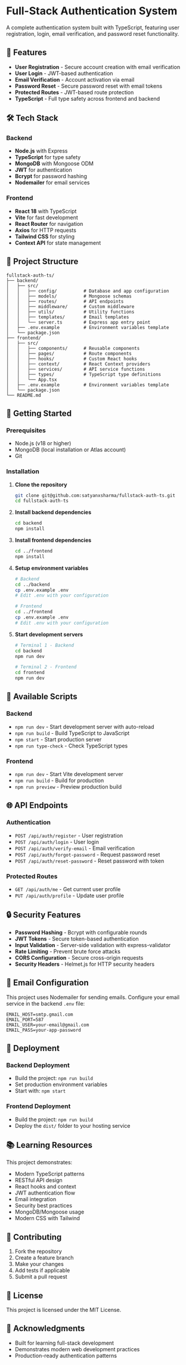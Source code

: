 # Full-Stack Authentication System

A complete authentication system built with TypeScript, featuring user registration, login, email verification, and password reset functionality.

## 🚀 Features

- **User Registration** - Secure account creation with email verification
- **User Login** - JWT-based authentication
- **Email Verification** - Account activation via email
- **Password Reset** - Secure password reset with email tokens
- **Protected Routes** - JWT-based route protection
- **TypeScript** - Full type safety across frontend and backend

## 🛠️ Tech Stack

### Backend
- **Node.js** with Express
- **TypeScript** for type safety
- **MongoDB** with Mongoose ODM
- **JWT** for authentication
- **Bcrypt** for password hashing
- **Nodemailer** for email services

### Frontend
- **React 18** with TypeScript
- **Vite** for fast development
- **React Router** for navigation
- **Axios** for HTTP requests
- **Tailwind CSS** for styling
- **Context API** for state management

## 📁 Project Structure

```
fullstack-auth-ts/
├── backend/
│   ├── src/
│   │   ├── config/          # Database and app configuration
│   │   ├── models/          # Mongoose schemas
│   │   ├── routes/          # API endpoints
│   │   ├── middleware/      # Custom middleware
│   │   ├── utils/           # Utility functions
│   │   ├── templates/       # Email templates
│   │   └── server.ts        # Express app entry point
│   ├── .env.example         # Environment variables template
│   └── package.json
├── frontend/
│   ├── src/
│   │   ├── components/      # Reusable components
│   │   ├── pages/           # Route components
│   │   ├── hooks/           # Custom React hooks
│   │   ├── context/         # React Context providers
│   │   ├── services/        # API service functions
│   │   ├── types/           # TypeScript type definitions
│   │   └── App.tsx
│   ├── .env.example         # Environment variables template
│   └── package.json
└── README.md
```

## 🚦 Getting Started

### Prerequisites
- Node.js (v18 or higher)
- MongoDB (local installation or Atlas account)
- Git

### Installation

1. **Clone the repository**
   ```bash
   git clone git@github.com:satyanxsharma/fullstack-auth-ts.git
   cd fullstack-auth-ts
   ```

2. **Install backend dependencies**
   ```bash
   cd backend
   npm install
   ```

3. **Install frontend dependencies**
   ```bash
   cd ../frontend
   npm install
   ```

4. **Setup environment variables**
   ```bash
   # Backend
   cd ../backend
   cp .env.example .env
   # Edit .env with your configuration
   
   # Frontend
   cd ../frontend
   cp .env.example .env
   # Edit .env with your configuration
   ```

5. **Start development servers**
   ```bash
   # Terminal 1 - Backend
   cd backend
   npm run dev
   
   # Terminal 2 - Frontend
   cd frontend
   npm run dev
   ```

## 🔧 Available Scripts

### Backend
- `npm run dev` - Start development server with auto-reload
- `npm run build` - Build TypeScript to JavaScript
- `npm start` - Start production server
- `npm run type-check` - Check TypeScript types

### Frontend
- `npm run dev` - Start Vite development server
- `npm run build` - Build for production
- `npm run preview` - Preview production build

## 🌐 API Endpoints

### Authentication
- `POST /api/auth/register` - User registration
- `POST /api/auth/login` - User login
- `POST /api/auth/verify-email` - Email verification
- `POST /api/auth/forgot-password` - Request password reset
- `POST /api/auth/reset-password` - Reset password with token

### Protected Routes
- `GET /api/auth/me` - Get current user profile
- `PUT /api/auth/profile` - Update user profile

## 🔒 Security Features

- **Password Hashing** - Bcrypt with configurable rounds
- **JWT Tokens** - Secure token-based authentication
- **Input Validation** - Server-side validation with express-validator
- **Rate Limiting** - Prevent brute force attacks
- **CORS Configuration** - Secure cross-origin requests
- **Security Headers** - Helmet.js for HTTP security headers

## 📧 Email Configuration

This project uses Nodemailer for sending emails. Configure your email service in the backend `.env` file:

```env
EMAIL_HOST=smtp.gmail.com
EMAIL_PORT=587
EMAIL_USER=your-email@gmail.com
EMAIL_PASS=your-app-password
```

## 🚀 Deployment

### Backend Deployment
- Build the project: `npm run build`
- Set production environment variables
- Start with: `npm start`

### Frontend Deployment
- Build the project: `npm run build`
- Deploy the `dist/` folder to your hosting service

## 📚 Learning Resources

This project demonstrates:
- Modern TypeScript patterns
- RESTful API design
- React hooks and context
- JWT authentication flow
- Email integration
- Security best practices
- MongoDB/Mongoose usage
- Modern CSS with Tailwind

## 🤝 Contributing

1. Fork the repository
2. Create a feature branch
3. Make your changes
4. Add tests if applicable
5. Submit a pull request

## 📄 License

This project is licensed under the MIT License.

## 🙏 Acknowledgments

- Built for learning full-stack development
- Demonstrates modern web development practices
- Production-ready authentication patterns